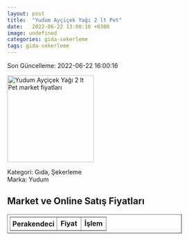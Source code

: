 ```yaml
---
layout: post
title:  "Yudum Ayçiçek Yağı 2 lt Pet"
date:   2022-06-22 13:00:16 +0300
image: undefined
categories: gida-sekerleme
tags: gida-sekerleme
---
```


Son Güncelleme: 2022-06-22 16:00:16

<img src="undefined" width="200" alt="Yudum Ayçiçek Yağı 2 lt Pet market fiyatları" />

Kategori: Gıda, Şekerleme
<br />
Marka: Yudum

<h2>Market ve Online Satış Fiyatları</h2>

<table border="1" style="padding: 5px;width:80%;">
  <tr>
    <td style="padding: 5px;"><strong>Perakendeci</strong></td>
    <td><strong>Fiyat</strong></td>
    <td><strong>İşlem</strong></td>
  </tr>
  
</table>
